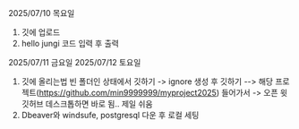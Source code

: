 2025/07/10 목요일
1. 깃에 업로드
2. hello jungi 코드 입력 후 출력

2025/07/11 금요일
2025/07/12 토요일
1. 깃에 올리는법
빈 폴더인 상태에서 깃하기 -> ignore 생성 후 깃하기
--> 해당 프로젝트(https://github.com/min9999999/myproject2025) 들어가서 -> 오픈 윗 깃허브 데스크톱하면 바로 됨.. 제일 쉬움
1. Dbeaver와 windsufe, postgresql 다운 후 로컬 세팅